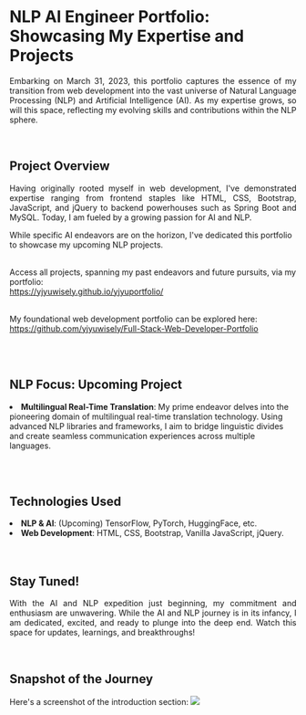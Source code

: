 <h1>NLP AI Engineer Portfolio: Showcasing My Expertise and Projects</h1>
<p align="justify">
  Embarking on March 31, 2023, this portfolio captures the essence of my transition from web development into the vast universe of Natural Language Processing (NLP) and Artificial Intelligence (AI). As my expertise grows, so will this space, reflecting my evolving skills and contributions within the NLP sphere.</p><br>

<h2>Project Overview</h2>
<p align="justify">
  Having originally rooted myself in web development, I've demonstrated expertise ranging from frontend staples like HTML, CSS, Bootstrap, JavaScript, and jQuery to backend powerhouses such as Spring Boot and MySQL. Today, I am fueled by a growing passion for AI and NLP.

While specific AI endeavors are on the horizon, I've dedicated this portfolio to showcase my upcoming NLP projects.<br><br>

Access all projects, spanning my past endeavors and future pursuits, via my portfolio:<br>
https://yjyuwisely.github.io/yjyuportfolio/<br><br>

My foundational web development portfolio can be explored here:<br>
https://github.com/yjyuwisely/Full-Stack-Web-Developer-Portfolio </p> <br><br>
  
<h2>NLP Focus: Upcoming Project</h2>
<p align="justify">
<!--  <li>Exploring popular NLP Libraries/Frameworks such as TensorFlow, PyTorch, HuggingFace</li> -->
  <li><b>Multilingual Real-Time Translation</b>: My prime endeavor delves into the pioneering domain of multilingual real-time translation technology. Using advanced NLP libraries and frameworks, I aim to bridge linguistic divides and create seamless communication experiences across multiple languages.</li>
<!-- <li>Machine Learning Algorithms and their application in language processing</li>
<li>Deep Learning Architectures tailored for text and linguistic patterns</li> --></p>
<br><br>

<h2>Technologies Used</h2>
<li><b>NLP & AI</b>: (Upcoming) TensorFlow, PyTorch, HuggingFace, etc.</li>
<!-- <li>Machine Learning Algorithms (Upcoming)</li>
<li>Deep Learning Architectures (Upcoming)</li> -->
<li><b>Web Development</b>: HTML, CSS, Bootstrap, Vanilla JavaScript, jQuery.</li><br><br>

<h2>Stay Tuned!</h2>
<p align="justify">
With the AI and NLP expedition just beginning, my commitment and enthusiasm are unwavering. While the AI and NLP journey is in its infancy, I am dedicated, excited, and ready to plunge into the deep end. Watch this space for updates, learnings, and breakthroughs!</p><br>

<h2>Snapshot of the Journey</h2> 
Here's a screenshot of the introduction section:
<img src="https://img1.daumcdn.net/thumb/R1280x0/?scode=mtistory2&fname=https%3A%2F%2Fblog.kakaocdn.net%2Fdn%2FC1M7O%2FbtsxrZOSqws%2FC8DtpCTzByGDc4jKuQ4Ew0%2Fimg.png">
